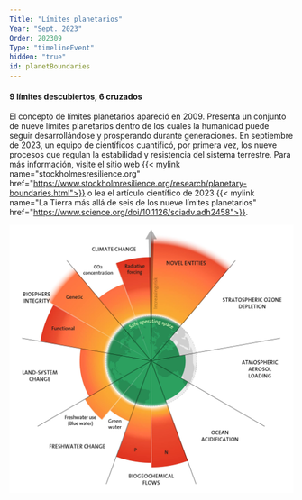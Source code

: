 ```yaml
---
Title: "Límites planetarios"
Year: "Sept. 2023"
Order: 202309
Type: "timelineEvent"
hidden: "true"
id: planetBoundaries
---
```


#### 9 límites descubiertos, 6 cruzados

El concepto de límites planetarios apareció en 2009. Presenta un conjunto de nueve límites planetarios dentro de los cuales la humanidad puede seguir desarrollándose y prosperando durante generaciones. En septiembre de 2023, un equipo de científicos cuantificó, por primera vez, los nueve procesos que regulan la estabilidad y resistencia del sistema terrestre. Para más información, visite el sitio web {{< mylink name="stockholmesresilience.org" href="https://www.stockholmresilience.org/research/planetary-boundaries.html">}} o lea el artículo científico de 2023 {{< mylink name="La Tierra más allá de seis de los nueve límites planetarios" href="https://www.science.org/doi/10.1126/sciadv.adh2458">}}.

![](/img/ecology/biblio/planetaryboundaries2023.jpg)
